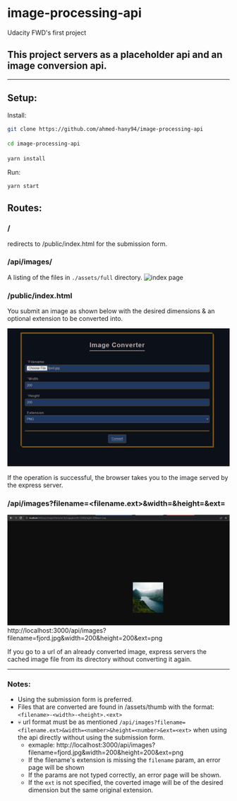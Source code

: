 # image-processing-api

Udacity FWD's first project

## This project servers as a placeholder api and an image conversion api.

---

## Setup:

Install:

```bash
git clone https://github.com/ahmed-hany94/image-processing-api

cd image-processing-api

yarn install
```

Run:

```bash
yarn start
```

## Routes:

### **/**

redirects to /public/index.html for the submission form.

### **/api/images/**

A listing of the files in `./assets/full` directory.
![index page](./docs/creenshots/index.png)

### **/public/index.html**

You submit an image as shown below with the desired dimensions & an optional extension to be converted into.

![form to submit images](./docs/screenshots/frontend.png)

If the operation is successful, the browser takes you to the image served by the express server.

### **/api/images?filename=<filename.ext>&width=<number>&height=<number>&ext=<ext>**

![result url](./docs/screenshots/result-url.png)
http://localhost:3000/api/images?filename=fjord.jpg&width=200&height=200&ext=png

If you go to a url of an already converted image, express servers the cached image file from its directory without converting it again.

---

### Notes:

- Using the submission form is preferred.
- Files that are converted are found in /assets/thumb with the format: `<filename>-<width>-<height>.<ext>`
- 💀 url format must be as mentioned `/api/images?filename=<filename.ext>&width=<number>&height=<number>&ext=<ext>` when using the api directly without using the submission form.
  - exmaple: http://localhost:3000/api/images?filename=fjord.jpg&width=200&height=200&ext=png
  - If the filename's extension is missing the `filename` param, an error page will be shown
  - If the params are not typed correctly, an error page will be shown.
  - If the `ext` is not specified, the coverted image will be of the desired dimension but the same original extension.
